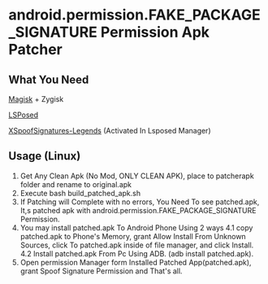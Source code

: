 # android.permission.FAKE_PACKAGE_SIGNATURE Permission Apk Patcher

## What You Need


[Magisk](https://github.com/topjohnwu/Magisk) + Zygisk

[LSPosed](https://github.com/LSPosed/LSPosed)

[XSpoofSignatures-Legends](https://github.com/Lobanokivan11/XSpoofSignatures-Legends/releases/latest) (Activated In Lsposed Manager)

## Usage (Linux)

1. Get Any Clean Apk (No Mod, ONLY CLEAN APK), place to patcherapk folder and rename to original.apk
2. Execute bash build_patched_apk.sh
3. If Patching will Complete with no errors, You Need To see patched.apk, It,s patched apk with android.permission.FAKE_PACKAGE_SIGNATURE Permission.
4. You may install patched.apk To Android Phone Using 2 ways
4.1 copy patched.apk to Phone's Memory, grant Allow Install From Unknown Sources, click To patched.apk inside of file manager, and click Install.
4.2 Install patched.apk From Pc Using ADB. (adb install patched.apk).
5. Open permission Manager form Installed Patched App(patched.apk), grant Spoof Signature Permission and That's all.

